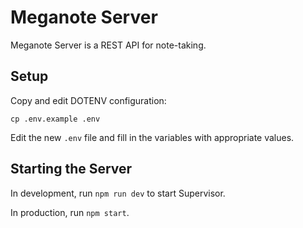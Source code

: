 # Meganote Server

Meganote Server is a REST API for note-taking.

## Setup

Copy and edit DOTENV configuration:

```shell
cp .env.example .env
```

Edit the new `.env` file and fill in the variables with appropriate values.

## Starting the Server

In development, run `npm run dev` to start Supervisor.

In production, run `npm start`.
